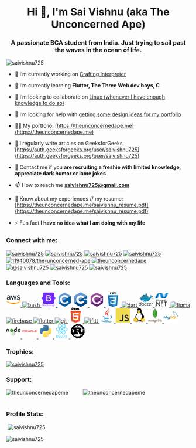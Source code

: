 <h1 align="center">Hi 👋, I'm Sai Vishnu (aka The Unconcerned Ape)</h1>
<h3 align="center">A passionate BCA student from India. Just trying to sail past the waves in the ocean of life.</h3>

<p align="left"> <img src="https://komarev.com/ghpvc/?username=saivishnu725&label=Profile%20views&color=dc8add&style=flat" alt="saivishnu725" /> </p>

- 🔭 I’m currently working on [Crafting Interpreter](https://github.com/saivishnu725/jlox)

- 🌱 I’m currently learning **Flutter, The Three Web dev boys, C**

- 👯 I’m looking to collaborate on [Linux (whenever I have enough knowledge to do so)](https://github.com/torvalds/linux)

- 🤝 I’m looking for help with [getting some design ideas for my portfolio](https://github.com/saivishnu725/portfolio)

- 👨‍💻 My portfolio: [https://theunconcernedape.me](https://theunconcernedape.me)

- 📝 I regularly write articles on GeeksforGeeks [https://auth.geeksforgeeks.org/user/saivishnu725](https://auth.geeksforgeeks.org/user/saivishnu725)

- 💬 Contact me if you **are recruiting a freshie with limited knowledge, appreciate dark humor or lame jokes**

- 📫 How to reach me **<saivishnu725@gmail.com>**

- 📄 Know about my experiences // my resume: [https://theunconcernedape.me/saivishnu_resume.pdf](https://theunconcernedape.me/saivishnu_resume.pdf)

- ⚡ Fun fact **I have no idea what I am doing with my life**

<h3 align="left">Connect with me:</h3>
<p align="left">
<a href="https://codepen.io/saivishnu725" target="blank"><img align="center" src="https://raw.githubusercontent.com/rahuldkjain/github-profile-readme-generator/master/src/images/icons/Social/codepen.svg" alt="saivishnu725" height="30" width="40" /></a>
<a href="https://dev.to/saivishnu725" target="blank"><img align="center" src="https://raw.githubusercontent.com/rahuldkjain/github-profile-readme-generator/master/src/images/icons/Social/devto.svg" alt="saivishnu725" height="30" width="40" /></a>
<a href="https://twitter.com/saivishnu725" target="blank"><img align="center" src="https://raw.githubusercontent.com/rahuldkjain/github-profile-readme-generator/master/src/images/icons/Social/twitter.svg" alt="saivishnu725" height="30" width="40" /></a>
<a href="https://linkedin.com/in/saivishnu725" target="blank"><img align="center" src="https://raw.githubusercontent.com/rahuldkjain/github-profile-readme-generator/master/src/images/icons/Social/linked-in-alt.svg" alt="saivishnu725" height="30" width="40" /></a>
<a href="https://stackoverflow.com/users/11940078/the-unconcerned-ape" target="blank"><img align="center" src="https://raw.githubusercontent.com/rahuldkjain/github-profile-readme-generator/master/src/images/icons/Social/stack-overflow.svg" alt="11940078/the-unconcerned-ape" height="30" width="40" /></a>
<a href="https://instagram.com/theunconcernedape" target="blank"><img align="center" src="https://raw.githubusercontent.com/rahuldkjain/github-profile-readme-generator/master/src/images/icons/Social/instagram.svg" alt="theunconcernedape" height="30" width="40" /></a>
<a href="https://medium.com/@saivishnu725" target="blank"><img align="center" src="https://raw.githubusercontent.com/rahuldkjain/github-profile-readme-generator/master/src/images/icons/Social/medium.svg" alt="@saivishnu725" height="30" width="40" /></a>
<a href="https://www.youtube.com/c/saivishnu725" target="blank"><img align="center" src="https://raw.githubusercontent.com/rahuldkjain/github-profile-readme-generator/master/src/images/icons/Social/youtube.svg" alt="saivishnu725" height="30" width="40" /></a>
<a href="https://auth.geeksforgeeks.org/user/saivishnu725" target="blank"><img align="center" src="https://raw.githubusercontent.com/rahuldkjain/github-profile-readme-generator/master/src/images/icons/Social/geeks-for-geeks.svg" alt="saivishnu725" height="30" width="40" /></a>
</p>

<h3 align="left">Languages and Tools:</h3>
<p align="left"> <a href="https://aws.amazon.com" target="_blank" rel="noreferrer"> <img src="https://raw.githubusercontent.com/devicons/devicon/master/icons/amazonwebservices/amazonwebservices-original-wordmark.svg" alt="aws" width="40" height="40"/> </a> <a href="https://www.gnu.org/software/bash/" target="_blank" rel="noreferrer"> <img src="https://www.vectorlogo.zone/logos/gnu_bash/gnu_bash-icon.svg" alt="bash" width="40" height="40"/> </a> <a href="https://getbootstrap.com" target="_blank" rel="noreferrer"> <img src="https://raw.githubusercontent.com/devicons/devicon/master/icons/bootstrap/bootstrap-plain-wordmark.svg" alt="bootstrap" width="40" height="40"/> </a> <a href="https://www.cprogramming.com/" target="_blank" rel="noreferrer"> <img src="https://raw.githubusercontent.com/devicons/devicon/master/icons/c/c-original.svg" alt="c" width="40" height="40"/> </a> <a href="https://www.w3schools.com/cpp/" target="_blank" rel="noreferrer"> <img src="https://raw.githubusercontent.com/devicons/devicon/master/icons/cplusplus/cplusplus-original.svg" alt="cplusplus" width="40" height="40"/> </a> <a href="https://www.w3schools.com/cs/" target="_blank" rel="noreferrer"> <img src="https://raw.githubusercontent.com/devicons/devicon/master/icons/csharp/csharp-original.svg" alt="csharp" width="40" height="40"/> </a> <a href="https://www.w3schools.com/css/" target="_blank" rel="noreferrer"> <img src="https://raw.githubusercontent.com/devicons/devicon/master/icons/css3/css3-original-wordmark.svg" alt="css3" width="40" height="40"/> </a> <a href="https://dart.dev" target="_blank" rel="noreferrer"> <img src="https://www.vectorlogo.zone/logos/dartlang/dartlang-icon.svg" alt="dart" width="40" height="40"/> </a> <a href="https://www.docker.com/" target="_blank" rel="noreferrer"> <img src="https://raw.githubusercontent.com/devicons/devicon/master/icons/docker/docker-original-wordmark.svg" alt="docker" width="40" height="40"/> </a> <a href="https://dotnet.microsoft.com/" target="_blank" rel="noreferrer"> <img src="https://raw.githubusercontent.com/devicons/devicon/master/icons/dot-net/dot-net-original-wordmark.svg" alt="dotnet" width="40" height="40"/> </a> <a href="https://www.figma.com/" target="_blank" rel="noreferrer"> <img src="https://www.vectorlogo.zone/logos/figma/figma-icon.svg" alt="figma" width="40" height="40"/> </a> <a href="https://firebase.google.com/" target="_blank" rel="noreferrer"> <img src="https://www.vectorlogo.zone/logos/firebase/firebase-icon.svg" alt="firebase" width="40" height="40"/> </a> <a href="https://flutter.dev" target="_blank" rel="noreferrer"> <img src="https://www.vectorlogo.zone/logos/flutterio/flutterio-icon.svg" alt="flutter" width="40" height="40"/> </a> <a href="https://git-scm.com/" target="_blank" rel="noreferrer"> <img src="https://www.vectorlogo.zone/logos/git-scm/git-scm-icon.svg" alt="git" width="40" height="40"/> </a> <a href="https://www.w3.org/html/" target="_blank" rel="noreferrer"> <img src="https://raw.githubusercontent.com/devicons/devicon/master/icons/html5/html5-original-wordmark.svg" alt="html5" width="40" height="40"/> </a> <a href="https://ifttt.com/" target="_blank" rel="noreferrer"> <img src="https://www.vectorlogo.zone/logos/ifttt/ifttt-ar21.svg" alt="ifttt" width="40" height="40"/> </a> <a href="https://www.java.com" target="_blank" rel="noreferrer"> <img src="https://raw.githubusercontent.com/devicons/devicon/master/icons/java/java-original.svg" alt="java" width="40" height="40"/> </a> <a href="https://developer.mozilla.org/en-US/docs/Web/JavaScript" target="_blank" rel="noreferrer"> <img src="https://raw.githubusercontent.com/devicons/devicon/master/icons/javascript/javascript-original.svg" alt="javascript" width="40" height="40"/> </a> <a href="https://www.linux.org/" target="_blank" rel="noreferrer"> <img src="https://raw.githubusercontent.com/devicons/devicon/master/icons/linux/linux-original.svg" alt="linux" width="40" height="40"/> </a> <a href="https://www.mongodb.com/" target="_blank" rel="noreferrer"> <img src="https://raw.githubusercontent.com/devicons/devicon/master/icons/mongodb/mongodb-original-wordmark.svg" alt="mongodb" width="40" height="40"/> </a> <a href="https://www.mysql.com/" target="_blank" rel="noreferrer"> <img src="https://raw.githubusercontent.com/devicons/devicon/master/icons/mysql/mysql-original-wordmark.svg" alt="mysql" width="40" height="40"/> </a> <a href="https://nodejs.org" target="_blank" rel="noreferrer"> <img src="https://raw.githubusercontent.com/devicons/devicon/master/icons/nodejs/nodejs-original-wordmark.svg" alt="nodejs" width="40" height="40"/> </a> <a href="https://www.oracle.com/" target="_blank" rel="noreferrer"> <img src="https://raw.githubusercontent.com/devicons/devicon/master/icons/oracle/oracle-original.svg" alt="oracle" width="40" height="40"/> </a> <a href="https://www.python.org" target="_blank" rel="noreferrer"> <img src="https://raw.githubusercontent.com/devicons/devicon/master/icons/python/python-original.svg" alt="python" width="40" height="40"/> </a> <a href="https://reactjs.org/" target="_blank" rel="noreferrer"> <img src="https://raw.githubusercontent.com/devicons/devicon/master/icons/react/react-original-wordmark.svg" alt="react" width="40" height="40"/> </a> <a href="https://www.rust-lang.org" target="_blank" rel="noreferrer"> <img src="https://raw.githubusercontent.com/devicons/devicon/master/icons/rust/rust-plain.svg" alt="rust" width="40" height="40"/> </a> </p>

<h3 align="left">Trophies:</h3>
<p align="left"> <a href="https://github.com/ryo-ma/github-profile-trophy"><img src="https://github-profile-trophy.vercel.app/?username=saivishnu725" alt="saivishnu725" /></a> </p>

<h3 align="left">Support:</h3>
<p><a href="https://www.buymeacoffee.com/theunconcernedapeme"> <img align="left" src="https://cdn.buymeacoffee.com/buttons/v2/default-yellow.png" height="50" width="210" alt="theunconcernedapeme" /></a><a href="https://ko-fi.com/theunconcernedapeme"> <img align="left" src="https://cdn.ko-fi.com/cdn/kofi3.png?v=3" height="50" width="210" alt="theunconcernedapeme" /></a></p><br><br>

<h3 align="left">Profile Stats:</h3>
<p>&nbsp;<img align="center" src="https://github-readme-stats.vercel.app/api?username=saivishnu725&show_icons=true&theme=dracula&locale=en" alt="saivishnu725" /></p>

<p><img align="center" src="https://github-readme-streak-stats.herokuapp.com/?user=saivishnu725&theme=dark" alt="saivishnu725" /></p>